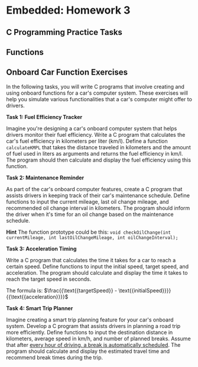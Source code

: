 # Embedded: Homework 3

## C Programming Practice Tasks

## Functions

## Onboard Car Function Exercises

In the following tasks, you will write C programs that involve creating and using onboard functions for a car's computer system. These exercises will help you simulate various functionalities that a car's computer might offer to drivers.

**Task 1: Fuel Efficiency Tracker**

Imagine you're designing a car's onboard computer system that helps drivers monitor their fuel efficiency. Write a C program that calculates the car's fuel efficiency in kilometers per liter (km/l). Define a function `calculateKMPL` that takes the distance traveled in kilometers and the amount of fuel used in liters as arguments and returns the fuel efficiency in km/l. The program should then calculate and display the fuel efficiency using this function.

**Task 2: Maintenance Reminder**

As part of the car's onboard computer features, create a C program that assists drivers in keeping track of their car's maintenance schedule. Define functions to input the current mileage, last oil change mileage, and recommended oil change interval in kilometers. The program should inform the driver when it's time for an oil change based on the maintenance schedule.

**Hint**
The function prototype could be this:
`void checkOilChange(int currentMileage, int lastOilChangeMileage, int oilChangeInterval);`

**Task 3: Acceleration Timing**

Write a C program that calculates the time it takes for a car to reach a certain speed. Define functions to input the initial speed, target speed, and acceleration. The program should calculate and display the time it takes to reach the target speed in seconds.

The formula is: $\frac{{\text{{targetSpeed}} - \text{{initialSpeed}}}}{{\text{{acceleration}}}}$

**Task 4: Smart Trip Planner**

Imagine creating a smart trip planning feature for your car's onboard system. Develop a C program that assists drivers in planning a road trip more efficiently. Define functions to input the destination distance in kilometers, average speed in km/h, and number of planned breaks. Assume that after <ins>every hour of driving, a break is automatically scheduled</ins>. The program should calculate and display the estimated travel time and recommend break times during the trip.


